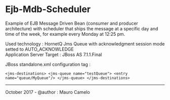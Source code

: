 # Ejb-Mdb-Scheduler
Example of EJB Message Driven Bean (consumer and producer architecture) with scheduler that ships the message at a specific day and time of the week, for example every Monday at 12:25 pm.

Used technology : HornetQ Jms Queue with acknowledgment session mode setted to AUTO_ACKNOWLEDGE <br>
Application Server Target : JBoss AS 7.1.1.Final

JBoss standalone.xml configuration tag :

`<jms-destinations>
    <jms-queue name="testQueue">
         <entry name="queue/MyQueue"/>
    </jms-queue>
</jms-destinations>`

____________________________________

October 2017 - @author : Mauro Camelo
